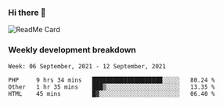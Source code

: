 ### Hi there 👋

<!--
**itzcy/itzcy** is a ✨ _special_ ✨ repository because its `README.md` (this file) appears on your GitHub profile.

Here are some ideas to get you started:

- 🔭 I’m currently working on ...
- 🌱 I’m currently learning ...
- 👯 I’m looking to collaborate on ...
- 🤔 I’m looking for help with ...
- 💬 Ask me about ...
- 📫 How to reach me: ...
- 😄 Pronouns: ...
- ⚡ Fun fact: ...
-->
![ReadMe Card](https://github-readme-stats.vercel.app/api?username=itzcy&show_icons=true&title_color=2d3198&icon_color=797cb8&text_color=24292e&bg_color=f6f8fa)

### Weekly development breakdown
<!--START_SECTION:waka-->
```text
Week: 06 September, 2021 - 12 September, 2021

PHP     9 hrs 34 mins   ████████████████████░░░░░   80.24 % 
Other   1 hr 35 mins    ███▒░░░░░░░░░░░░░░░░░░░░░   13.35 % 
HTML    45 mins         █▓░░░░░░░░░░░░░░░░░░░░░░░   06.40 % 
```
<!--END_SECTION:waka-->
